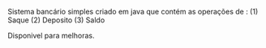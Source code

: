Sistema bancário simples criado em java que contém as operações de :
(1) Saque
(2) Deposito
(3) Saldo

Disponivel para melhoras.
